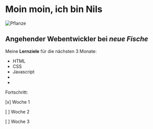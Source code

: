 # Moin moin, ich bin Nils

![Pflanze](https://user-images.githubusercontent.com/125801955/236850362-d1336789-fe62-4eea-8abc-2af267625983.png)

## Angehender Webentwickler bei _neue Fische_

Meine **Lernziele** für die nächsten 3 Monate:

- HTML
- CSS
- Javascript
-
-


Fortschritt:

[x] Woche 1

[ ] Woche 2

[ ] Woche 3
